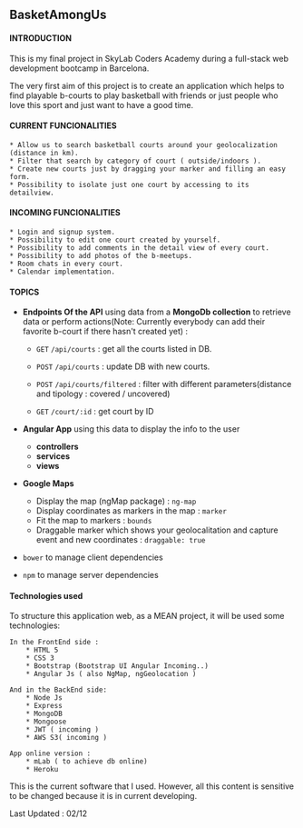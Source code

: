 ## BasketAmongUs 

#### **INTRODUCTION**

This is my final project in SkyLab Coders Academy during a full-stack web development bootcamp in Barcelona.

The very first aim of this project is to create an application which helps to find playable b-courts to play basketball with friends or just people who love this sport and just want to have a good time.

#### **CURRENT FUNCIONALITIES**
 
    * Allow us to search basketball courts around your geolocalization (distance in km).
    * Filter that search by category of court ( outside/indoors ).
    * Create new courts just by dragging your marker and filling an easy form.
    * Possibility to isolate just one court by accessing to its detailview.    

#### **INCOMING FUNCIONALITIES**
 
    * Login and signup system.
    * Possibility to edit one court created by yourself.
    * Possibility to add comments in the detail view of every court.
    * Possibility to add photos of the b-meetups.
    * Room chats in every court.
    * Calendar implementation.    

#### **TOPICS**

- **Endpoints Of the API** using data from a **MongoDb collection** to retrieve data or perform actions(Note: Currently everybody can add their favorite b-court if there hasn't created yet) :

    + `GET` `/api/courts` : get all the courts listed in DB.
    + `POST` `/api/courts` : update DB with new courts.
    + `POST` `/api/courts/filtered` : filter with different parameters(distance and tipology : covered / uncovered)
        
    + `GET` `/court/:id`  : get court by ID

- **Angular App** using this data to display the info to the user
    + **controllers**
    + **services**
    + **views**

- **Google Maps**
    + Display the map (ngMap package) : `ng-map`
    + Display coordinates as markers in the map : `marker`
    + Fit the map to markers : `bounds`
    + Draggable marker which shows your geolocalitation and capture event and new coordinates : `draggable: true`

- `bower` to manage client dependencies
- `npm` to manage server dependencies


#### **Technologies used**

To structure this application web, as a MEAN project, it will be used some technologies:
    
    In the FrontEnd side :
        * HTML 5
        * CSS 3
        * Bootstrap (Bootstrap UI Angular Incoming..)
        * Angular Js ( also NgMap, ngGeolocation )
                
    And in the BackEnd side: 
        * Node Js
        * Express
        * MongoDB
        * Mongoose
        * JWT ( incoming )
        * AWS S3( incoming ) 
    
    App online version :
        * mLab ( to achieve db online)
        * Heroku 

This is the current software that I used. However, all this content is sensitive to be changed because it is in current developing.

Last Updated : 02/12
